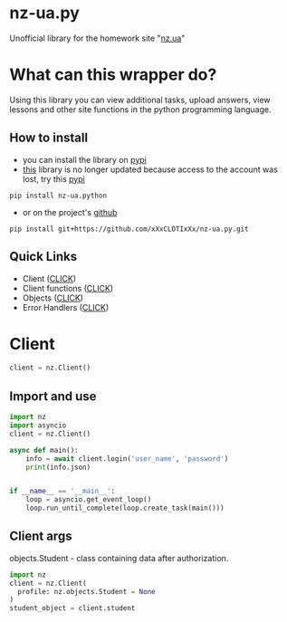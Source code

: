 # nz-ua.py
Unofficial library for the homework site "[nz.ua](https://nz.ua/)"

# What can this wrapper do?
Using this library you can view additional tasks, upload answers, view lessons and other site functions in the python programming language.

## How to install
- you can install the library on [pypi](https://pypi.org/project/nz-ua.python/)
- [this](https://pypi.org/project/nz-ua.py/) library is no longer updated because access to the account was lost, try this [pypi](https://pypi.org/project/nz-ua.python/)
```
pip install nz-ua.python
```
- or on the project's [github](https://github.com/xXxCLOTIxXx/nz-ua.py)
```
pip install git+https://github.com/xXxCLOTIxXx/nz-ua.py.git
```

## Quick Links
- Client ([CLICK](#client))
- Client functions ([CLICK](client_functions.md))
- Objects ([CLICK](objects.md))
- Error Handlers ([CLICK](exceptions.md))


# Client
```python
client = nz.Client()
```
## Import and use
```python
import nz
import asyncio
client = nz.Client()

async def main():
	info = await client.login('user_name', 'password')
	print(info.json)


if __name__ == '__main__':
	loop = asyncio.get_event_loop()
	loop.run_until_complete(loop.create_task(main()))
```

## Client args
objects.Student - class containing data after authorization.
```python
import nz
client = nz.Client(
  profile: nz.objects.Student = None
)
student_object = client.student
```
